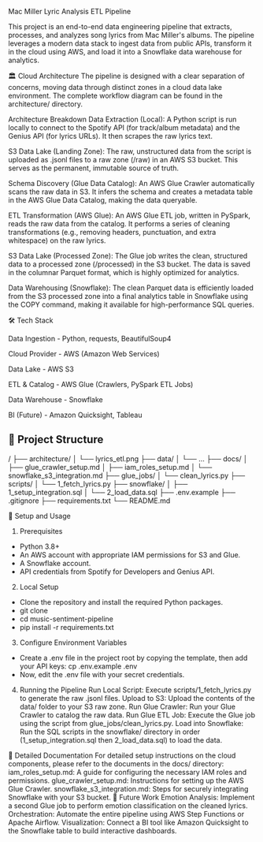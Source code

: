 Mac Miller Lyric Analysis ETL Pipeline

This project is an end-to-end data engineering pipeline that extracts, processes, and analyzes song lyrics from Mac Miller's albums.
The pipeline leverages a modern data stack to ingest data from public APIs, transform it in the cloud using AWS, and load it into a Snowflake data warehouse for analytics.

🏛️ Cloud Architecture
The pipeline is designed with a clear separation of concerns, moving data through distinct zones in a cloud data lake environment.
The complete workflow diagram can be found in the architecture/ directory.


Architecture Breakdown
Data Extraction (Local): A Python script is run locally to connect to the Spotify API (for track/album metadata) and the Genius API (for lyrics URLs). It then scrapes the raw lyrics text.

S3 Data Lake (Landing Zone): The raw, unstructured data from the script is uploaded as .jsonl files to a raw zone (/raw) in an AWS S3 bucket. This serves as the permanent, immutable source of truth.

Schema Discovery (Glue Data Catalog): An AWS Glue Crawler automatically scans the raw data in S3. It infers the schema and creates a metadata table in the AWS Glue Data Catalog, making the data queryable.

ETL Transformation (AWS Glue): An AWS Glue ETL job, written in PySpark, reads the raw data from the catalog. It performs a series of cleaning transformations (e.g., removing headers, punctuation, and extra whitespace) on the raw lyrics.

S3 Data Lake (Processed Zone): The Glue job writes the clean, structured data to a processed zone (/processed) in the S3 bucket. The data is saved in the columnar Parquet format, which is highly optimized for analytics.

Data Warehousing (Snowflake): The clean Parquet data is efficiently loaded from the S3 processed zone into a final analytics table in Snowflake using the COPY command, making it available for high-performance SQL queries.


🛠️ Tech Stack

Data Ingestion - Python, requests, BeautifulSoup4

Cloud Provider - AWS (Amazon Web Services)

Data Lake - AWS S3

ETL & Catalog - AWS Glue (Crawlers, PySpark ETL Jobs)

Data Warehouse - Snowflake

BI (Future) - Amazon Quicksight, Tableau

## 📁 Project Structure
/
├── architecture/
│ └── lyrics_etl.png
├── data/
│ └── ...
├── docs/
│ ├── glue_crawler_setup.md
│ ├── iam_roles_setup.md
│ └── snowflake_s3_integration.md
├── glue_jobs/
│ └── clean_lyrics.py
├── scripts/
│ └── 1_fetch_lyrics.py
├── snowflake/
│ ├── 1_setup_integration.sql
│ └── 2_load_data.sql
├── .env.example
├── .gitignore
├── requirements.txt
└── README.md

🚀 Setup and Usage
1. Prerequisites

- Python 3.8+
- An AWS account with appropriate IAM permissions for S3 and Glue.
- A Snowflake account.
- API credentials from Spotify for Developers and Genius API.

2. Local Setup
- Clone the repository and install the required Python packages.
- git clone <your-repository-url>
- cd music-sentiment-pipeline
- pip install -r requirements.txt


3. Configure Environment Variables
- Create a .env file in the project root by copying the template, then add your API keys: cp .env.example .env
- Now, edit the .env file with your secret credentials.

  
4. Running the Pipeline
Run Local Script: Execute scripts/1_fetch_lyrics.py to generate the raw .jsonl files.
Upload to S3: Upload the contents of the data/ folder to your S3 raw zone.
Run Glue Crawler: Run your Glue Crawler to catalog the raw data.
Run Glue ETL Job: Execute the Glue job using the script from glue_jobs/clean_lyrics.py.
Load into Snowflake: Run the SQL scripts in the snowflake/ directory in order (1_setup_integration.sql then 2_load_data.sql) to load the data.

📄 Detailed Documentation
For detailed setup instructions on the cloud components, please refer to the documents in the docs/ directory:
iam_roles_setup.md: A guide for configuring the necessary IAM roles and permissions.
glue_crawler_setup.md: Instructions for setting up the AWS Glue Crawler.
snowflake_s3_integration.md: Steps for securely integrating Snowflake with your S3 bucket.
🔮 Future Work
Emotion Analysis: Implement a second Glue job to perform emotion classification on the cleaned lyrics.
Orchestration: Automate the entire pipeline using AWS Step Functions or Apache Airflow.
Visualization: Connect a BI tool like Amazon Quicksight to the Snowflake table to build interactive dashboards.
